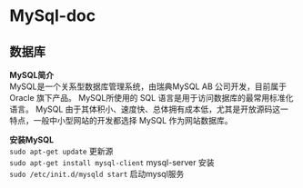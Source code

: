 # MySql-doc
## 数据库
 **MySQL简介**  
  MySQL是一个关系型数据库管理系统，由瑞典MySQL AB 公司开发，目前属于 Oracle 旗下产品。
  MySQL所使用的 SQL 语言是用于访问数据库的最常用标准化语言。
  MySQL 由于其体积小、速度快、总体拥有成本低，尤其是开放源码这一特点，一般中小型网站的开发都选择 MySQL 作为网站数据库。

 **安装MySQL**  
  `sudo apt-get update` 更新源  
  `sudo apt-get install mysql-client` mysql-server 安装  
  `sudo /etc/init.d/mysqld start` 启动mysql服务
